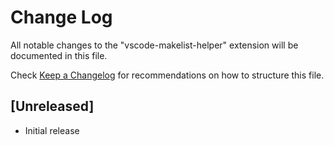 # Change Log

All notable changes to the "vscode-makelist-helper" extension will be documented in this file.

Check [Keep a Changelog](http://keepachangelog.com/) for recommendations on how to structure this file.

## [Unreleased]

- Initial release